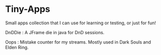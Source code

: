 # Tiny-Apps

Small apps collection that I can use for learning or testing, or just for fun!

DnDDie : A JFrame die in java for DnD sessions.

Oops : Mistake counter for my streams. Mostly used in Dark Souls and Elden Ring.

